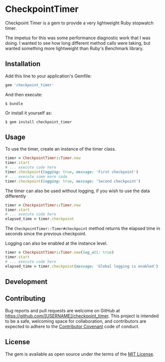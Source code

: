 # CheckpointTimer

Checkpoint Timer is a gem to provide a very lightweight Ruby stopwatch timer.

The impetus for this was some performance diagnostic work that I was doing. I wanted to see how long different method calls were taking, but wanted something more lightweight than Ruby's Benchmark library.

## Installation

Add this line to your application's Gemfile:

```ruby
gem 'checkpoint_timer'
```

And then execute:

    $ bundle

Or install it yourself as:

    $ gem install checkpoint_timer

## Usage

To use the timer, create an instance of the timer class.
```Ruby
timer = CheckpointTimer::Timer.new
timer.start
# ... execute code here
timer.checkpoint(logging: true, message: 'First checkpoint')
# ... execute some more code
timer.checkpoint(logging: true, message: 'Second checkpoint')
```

The timer can also be used without logging, if you wish to use the data differently
```ruby
timer = CheckpointTimer::Timer.new
timer.start
# ... execute code here
elapsed_time = timer.checkpoint
```
The `CheckpointTimer::Timer#checkpoint` method returns the elapsed time in seconds since the previous checkpoint.

Logging can also be enabled at the instance level.
```ruby
timer = CheckpointTimer::Timer.new(log_all: true)
timer.start
# ... execute code here
elapsed_time = timer.checkpoint(message: 'Global logging is enabled')
```

## Development

## Contributing

Bug reports and pull requests are welcome on GitHub at https://github.com/[USERNAME]/checkpoint_timer. This project is intended to be a safe, welcoming space for collaboration, and contributors are expected to adhere to the [Contributor Covenant](http://contributor-covenant.org) code of conduct.

## License

The gem is available as open source under the terms of the [MIT License](http://opensource.org/licenses/MIT).

